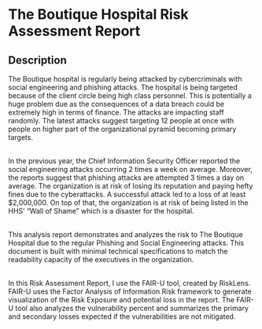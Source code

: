<h1>The Boutique Hospital Risk Assessment Report</h1>

<h2>Description</h2>
The Boutique hospital is regularly being attacked by cybercriminals with social engineering and phishing attacks. The hospital is being targeted because of the client circle being high class personnel. This is potentially a huge problem due as the consequences of a data breach could be extremely high in terms of finance. The attacks are impacting staff randomly. The latest attacks suggest targeting 12 people at once with people on higher part of the organizational pyramid becoming primary targets.<br /><br />

In the previous year, the Chief Information Security Officer reported the social engineering attacks occurring 2 times a week on average. Moreover, the reports suggest that phishing attacks are attempted 3 times a day on average. The organization is at risk of losing its reputation and paying hefty fines due to the cyberattacks. A successful attack led to a loss of at least $2,000,000. On top of that, the organization is at risk of being listed in the HHS’ “Wall of Shame” which is a disaster for the hospital. <br /><br />

This analysis report demonstrates and analyzes the risk to The Boutique Hospital due to the regular Phishing and Social Engineering attacks. This document is built with minimal technical specifications to match the readability capacity of the executives in the organization.<br /><br />

In this Risk Assessment Report, I use the FAIR-U tool, created by RiskLens. FAIR-U uses the Factor Analysis of Information Risk framework to generate visualization of the Risk Exposure and potential loss in the report. The FAIR-U tool also analyzes the vulnerability percent and summarizes the primary and secondary losses expected if the vulnerabilities are not mitigated. 
